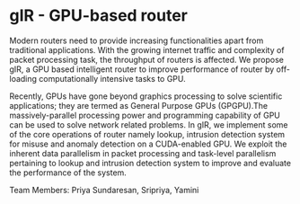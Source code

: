 # gIR - GPU-based router
Modern routers need to provide increasing functionalities apart from traditional applications. With the growing internet traffic and complexity of packet processing task, the throughput of routers is affected. We propose gIR, a GPU based intelligent router to improve performance of router by off-loading computationally intensive tasks to GPU.

Recently, GPUs have gone beyond graphics processing to solve scientific applications; they are termed as General Purpose GPUs (GPGPU).The massively-parallel processing power and programming capability of GPU can be used to solve network related problems.
In gIR, we implement some of the core operations of router namely lookup, intrusion detection system for misuse and anomaly detection on a CUDA-enabled GPU. We exploit the inherent data parallelism in packet processing and task-level parallelism pertaining to lookup and intrusion detection system to improve and evaluate the performance of the system.

Team Members: Priya Sundaresan, Sripriya, Yamini

